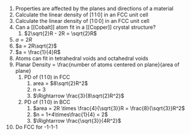 1. Properties are affected by the planes and directions of a material
2. Calculate the linear density of $[1\,1\,0]$ in an FCC unit cell
3. Calculate the linear density of $[1\,0\,0]$ in an FCC unit cell
4. Can a [[Cobalt]] atom fit in a [[Copper]] crystal structure?
	1. $2\sqrt{2}R - 2R = \sqrt{2}R$
5. $a = 2R$
6. $a = 2R\sqrt{2}$
7. $a = \frac{1}{4}R$
8. Atoms can fit in tetrahedral voids and octahedral voids
9. Planar Density = \frac{number of atoms centered on plane}{area of plane}
	1. PD of $(1\,1\,0)$ in FCC
		1. area = $8\sqrt{2}R^2$
		2. n = 3
		3. $\Rightarrow \frac{3}{8\sqrt{2}R^2}$
	2. PD of $(1\,1\,0)$ in BCC
		1. $area = 2R \times \frac{4}{\sqrt{3}}R = \frac{8}{\sqrt{3}}R^2$
		2. $n = 1+4\times\frac{1}{4} = 2$
		3. $\Rightarrow \frac{\sqrt{3}}{4R^2}$
10. Do FCC for -1-1-1